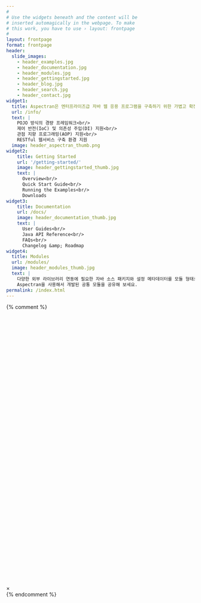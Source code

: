 ```yaml
---
#
# Use the widgets beneath and the content will be
# inserted automagically in the webpage. To make
# this work, you have to use › layout: frontpage
#
layout: frontpage
format: frontpage
header:
  slide_images:
    - header_examples.jpg
    - header_documentation.jpg
    - header_modules.jpg
    - header_gettingstarted.jpg
    - header_blog.jpg
    - header_search.jpg
    - header_contact.jpg
widget1:
  title: Aspectran은 엔터프라이즈급 자바 웹 응용 프로그램을 구축하기 위한 가볍고 확장 가능한 프레임워크입니다.
  url: /info/
  text: |
    POJO 방식의 경량 프레임워크<br/>
    제어 반전(IoC) 및 의존성 주입(DI) 지원<br/>
    관점 지향 프로그래밍(AOP) 지원<br/>
    RESTful 웹서비스 구축 환경 지원
  image: header_aspectran_thumb.png
widget2:
    title: Getting Started
    url: '/getting-started/'
    image: header_gettingstarted_thumb.jpg
    text: |
      Overview<br/>
      Quick Start Guide<br/>
      Running the Examples<br/>
      Downloads
widget3:
    title: Documentation
    url: /docs/
    image: header_documentation_thumb.jpg
    text: |
      User Guides<br/>
      Java API Reference<br/>
      FAQs<br/>
      Changelog &amp; Roadmap
widget4:
  title: Modules
  url: /modules/
  image: header_modules_thumb.jpg
  text: |
    다양한 외부 라이브러리 연동에 필요한 자바 소스 패키지와 설정 메타데이터를 모듈 형태로 제공합니다.
    Aspectran을 사용해서 개발된 공통 모듈을 공유해 보세요.
permalink: /index.html
---
```

{% comment %}
<div id="videoModal" class="reveal-modal large" data-reveal="">
  <div class="flex-video widescreen vimeo" style="display: block;">
    <iframe width="1280" height="720" src="" frameborder="0" allowfullscreen></iframe>
  </div>
  <a class="close-reveal-modal">&#215;</a>
</div>
{% endcomment %}
